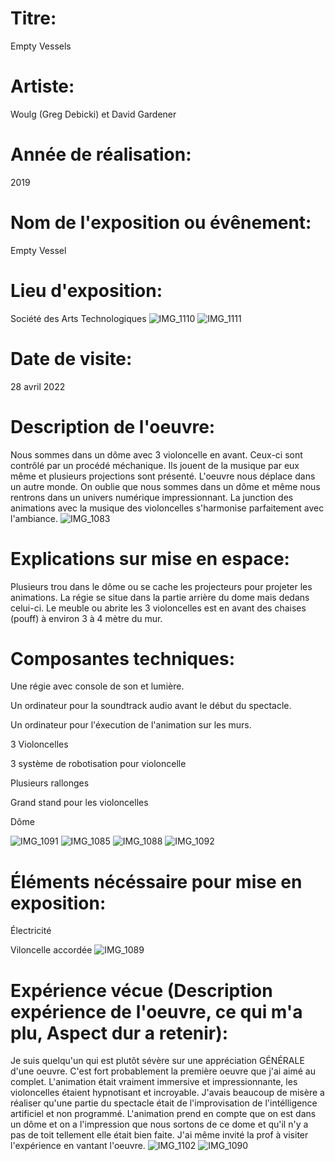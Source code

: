 # Titre:
Empty Vessels
# Artiste:
Woulg (Greg Debicki) et David Gardener
# Année de réalisation:
2019
# Nom de l'exposition ou évênement:
Empty Vessel
# Lieu d'exposition:
Société des Arts Technologiques
![IMG_1110](https://user-images.githubusercontent.com/89608287/167011164-d1e5807d-6790-4100-af93-0b5bce878100.JPG)
![IMG_1111](https://user-images.githubusercontent.com/89608287/167011254-7fbd6208-b068-4f44-b321-5be5cddbe703.JPG)

# Date de visite:
28 avril 2022
# Description de l'oeuvre:
Nous sommes dans un dôme avec 3 violoncelle en avant. Ceux-ci sont contrôlé par un procédé méchanique. Ils jouent de la musique par eux même et plusieurs projections sont présenté.
L'oeuvre nous déplace dans un autre monde. On oublie que nous sommes dans un dôme et même nous rentrons dans un univers numérique impressionnant. La junction des animations avec la
musique des violoncelles s'harmonise parfaitement avec l'ambiance.
![IMG_1083](https://user-images.githubusercontent.com/89608287/167011284-ebcab551-7b66-455f-9891-15a71a0e73b8.JPG)

# Explications sur mise en espace:
Plusieurs trou dans le dôme ou se cache les projecteurs pour projeter les animations. La régie se situe dans la partie arrière du dome mais dedans celui-ci. Le meuble ou abrite les
3 violoncelles est en avant des chaises (pouff) à environ 3 à 4 mètre du mur.
# Composantes techniques:
Une régie avec console de son et lumière.

Un ordinateur pour la soundtrack audio avant le début du spectacle.

Un ordinateur pour l'éxecution de l'animation sur les murs.

3 Violoncelles

3 système de robotisation pour violoncelle

Plusieurs rallonges

Grand stand pour les violoncelles

Dôme

![IMG_1091](https://user-images.githubusercontent.com/89608287/167011344-a32916c9-e17a-4b6b-935b-2a43d31a6654.JPG)
![IMG_1085](https://user-images.githubusercontent.com/89608287/167011353-799e623b-a522-4366-bae1-323181df72f5.JPG)
![IMG_1088](https://user-images.githubusercontent.com/89608287/167011380-d4e4f84e-61a2-41da-9585-9f33511fd3a9.JPG)
![IMG_1092](https://user-images.githubusercontent.com/89608287/167011441-c59c74fd-a905-4b45-855a-4fedc37c1893.JPG)

# Éléments nécéssaire pour mise en exposition:
Électricité

Viloncelle accordée
![IMG_1089](https://user-images.githubusercontent.com/89608287/167011424-f3d13992-50c7-4234-a894-ad7313d8fff5.JPG)

# Expérience vécue (Description expérience de l'oeuvre, ce qui m'a plu, Aspect dur a retenir):
Je suis quelqu'un qui est plutôt sévère sur une appréciation GÉNÉRALE d'une oeuvre. C'est fort probablement la première oeuvre que j'ai aimé au complet. L'animation était
vraiment immersive et impressionnante, les violoncelles étaient hypnotisant et incroyable. J'avais beaucoup de misère a réaliser qu'une partie du spectacle était de l'improvisation
de l'intélligence artificiel et non programmé. L'animation prend en compte que on est dans un dôme et on a l'impression que nous sortons de ce dome et qu'il n'y a pas de toit tellement
elle était bien faite. J'ai même invité la prof à visiter l'expérience en vantant l'oeuvre.
![IMG_1102](https://user-images.githubusercontent.com/89608287/167011315-e2f1e86c-5f62-4e06-9698-f6ce5c316128.JPG)
![IMG_1090](https://user-images.githubusercontent.com/89608287/167011517-c055149f-c722-4e95-9287-32681696aca9.JPG)

